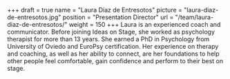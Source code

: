 +++
draft		= true
name		= "Laura Díaz de Entresotos"
picture		= "laura-diaz-de-entresotos.jpg"
position 	= "Presentation Director"
url			= "/team/laura-diaz-de-entresotos/"
weight		= 150
+++
Laura is an experienced coach and communicator. Before joining Ideas on Stage, she worked as psychology therapist for more than 13 years. She earned a PhD in Psychology from University of Oviedo and EuroPsy certification. Her experience on therapy and coaching, as well as her ability to connect, are her foundations to help other people feel comfortable, gain confidence and perform to their best on stage.